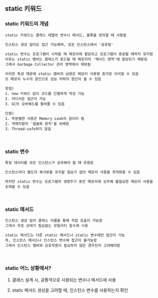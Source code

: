 ## static 키워드

### static 키워드의 개념

    static 키워드는 클래스 레벨의 변수나 메서드, 블록을 정의할 때 사용됨

    인스턴스 생성 없이도 접근 가능해며, 모든 인스턴스에서 '공유됨'

    static 변수는 프로그램이 시작할 때 메모리에 할당되고 프로그램이 종료될 때까지 유지됨
    이유는 static 멤버는 클래스가 로드될 때 메모리의 '메서드 영역'에 할당되기 때문임
    그래서 Garbage Collector 관리 영역에서 제외됨
    
    이러한 특성 때문에 static 멤버의 남용은 메모리 사용량 증가로 이어질 수 있음
    또 메모리 누수의 원인으로 성능 저하의 원인이 될 수 있음

    장점)
    1. new 키워드 없이 코드를 간결하게 작성 가능
    2. 어디서든 접근이 가능
    3. GC의 오버헤드를 줄여줄 수 있음

    단점)
    1. 무분별한 사용은 Memory Leak의 원이이 됨
    2. 객체지향의 '캡슐화 원칙'을 위배함
    3. Thread-safe하지 않음

<br>

### static 변수

    특정 데이터를 모든 인스턴스가 공유해야 할 때 유용함

    인스턴스마다 별도의 복사본을 유지할 필요가 없어 메모리 사용을 최적화할 수 있음

    하지만 static 변수는 프로그램의 생명주기 동안 메모리에 상주해 불필요한 메모리 사용을 초래할 수 있음

<br>

### static 메서드

    인스턴스 생성 없이 클래스 이름을 통해 직접 호출이 가능함
    그래서 주로 상태가 필요없는 유틸리티 함수에 사용

    static 메서드는 다른 static 메서드나 static 변수에만 접근이 가능
    즉, 인스턴스 메서드나 인스턴스 변수에 접근이 불가능함
    그래서 인스턴스 멤버와 상호작용이 필요하지 않은 경우인지 고려해야함

<br>

### static 어느 상황에서?

1. 클래스 설계 시, 공통적으로 사용되는 변수나 메서드에 사용


2. static 메서드 생성을 고려할 때, 인스턴스 변수를 사용하는지 확인